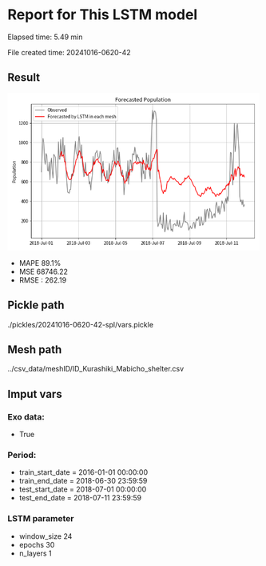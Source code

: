 
# Report for This LSTM model 
Elapsed time: 5.49 min

File created time: 20241016-0620-42

## Result 
<img src="20241016-0620-42.png" width='600'/>

- MAPE	89.1%
- MSE 	68746.22
- RMSE : 262.19

## Pickle path
./pickles/20241016-0620-42-spl/vars.pickle

## Mesh path
../csv_data/meshID/ID_Kurashiki_Mabicho_shelter.csv

## Imput vars

### Exo data:
- True

### Period:
- train_start_date    = 2016-01-01 00:00:00
- train_end_date      = 2018-06-30 23:59:59
- test_start_date     = 2018-07-01 00:00:00  
- test_end_date       = 2018-07-11 23:59:59

### LSTM parameter
- window_size	24
- epochs	30
- n_layers	1

